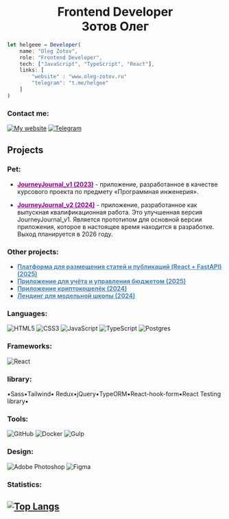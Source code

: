 <h1 align="center">Frontend Developer <br> Зотов Олег</h1>

```JavaScript
let helgeee = Developer(
    name: "Oleg Zotov",
    role: "Frontend Developer",
    tech: ["JavaScript", "TypeScript", "React"],
    links: [
        "website" : "www.oleg-zotov.ru"
        "telegram": "t.me/helgee"
    ]
)
```

### Contact me:

[![My website](https://img.shields.io/badge/-MySite-090909?style=for-the-badge&logo=MySite&logocolor=00538c)](https://www.oleg-zotov.ru/)
[![Telegram](https://img.shields.io/badge/-Telegram-090909?style=for-the-badge&logo=Telegram&logocolor=E9D54D)](https://vk.com/o_zotov)

<h2>Projects</h2>

### Pet:

- <a href="https://github.com/Helgeee/JourneyJournal_v1_Course_Project" style="color: DarkMagenta;">**JourneyJournal_v1 (2023)**</a> - приложение, разработанное в качестве курсового проекта по предмету «Программная инженерия».

- <a href="https://github.com/Helgeee/JourneyJournal_v2_Graduation_Project" style="color:DarkMagenta;" >**JourneyJournal_v2 (2024)**</a> - приложение, разработанное как выпускная квалификационная работа. Это улучшенная версия JourneyJournal_v1. Является прототипом для основной версии приложения, которое в настоящее время находится в разработке. Выход планируется в 2026 году.

### Other projects:

- <a href="https://github.com/Helgeee/journalblog_react_fastapi" style="color: SteelBlue;"> **Платформа для размещения статей и публикаций (React + FastAPI) (2025)** </a>
- <a href="https://github.com/Helgeee/Fullstack__project" style="color: SteelBlue;"> **Приложение для учёта и управления бюджетом (2025)** </a>
- <a href="https://github.com/Helgeee/Crypto_app_react" style="color: SteelBlue;"> **Приложение криптокошелёк (2024)**</a>
- <a href="https://github.com/Helgeee/model__school" style="color: SteelBlue;"> **Лендинг для модельной школы (2024)**</a>

### Languages:

![HTML5](https://img.shields.io/badge/html5-%23E34F26.svg?style=for-the-badge&logo=html5&logoColor=white)
![CSS3](https://img.shields.io/badge/css3-%231572B6.svg?style=for-the-badge&logo=css3&logoColor=white)
![JavaScript](https://img.shields.io/badge/javascript-%23323330.svg?style=for-the-badge&logo=javascript&logoColor=%23F7DF1E)
![TypeScript](https://img.shields.io/badge/typescript-%23007ACC.svg?style=for-the-badge&logo=typescript&logoColor=white)
![Postgres](https://img.shields.io/badge/postgres-%23316192.svg?style=for-the-badge&logo=postgresql&logoColor=white)

<!-- ![Java](https://img.shields.io/badge/-Java-090909?style=for-the-badge&logo=Java&logocolor=E9D54D) -->

### Frameworks:

![React](https://img.shields.io/badge/react-%2320232a.svg?style=for-the-badge&logo=react&logoColor=%2361DAFB)

<!-- ![Angular](https://img.shields.io/badge/angular-%23DD0031.svg?style=for-the-badge&logo=angular&logoColor=white)
![NestJS](https://img.shields.io/badge/nestjs-%23E0234E.svg?style=for-the-badge&logo=nestjs&logoColor=white) -->

### library:

▪️Sass▪️Tailwind▪️ Redux▪️jQuery▪️TypeORM▪️React-hook-form▪️React Testing library▪️

### Tools:

![GitHub](https://img.shields.io/badge/-Git-090909?style=for-the-badge&logo=GitHub&logocolor=E9D54D)
![Docker](https://img.shields.io/badge/docker-%230db7ed.svg?style=for-the-badge&logo=docker&logoColor=white)
![Gulp](https://img.shields.io/badge/GULP-%23CF4647.svg?style=for-the-badge&logo=gulp&logoColor=white)

### Design:

![Adobe Photoshop](https://img.shields.io/badge/adobe%20photoshop-%2331A8FF.svg?style=for-the-badge&logo=adobe%20photoshop&logoColor=white)
![Figma](https://img.shields.io/badge/figma-%23F24E1E.svg?style=for-the-badge&logo=figma&logoColor=white)

### Statistics:

## [![Top Langs](https://github-readme-stats.vercel.app/api/top-langs/?username=Helgeee&show_icons=true&theme=dark)](https://github.com/anuraghazra/github-readme-stats)
